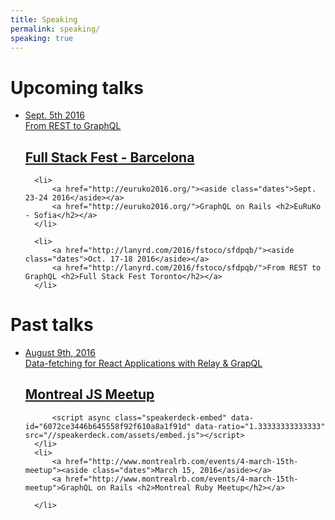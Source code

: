 ```yaml
---
title: Speaking
permalink: speaking/
speaking: true
---
```


<h1> Upcoming talks </h1>

<ul class="talk-list" id="post-list">
      <li>
          <a href="https://2016.fullstackfest.com/speakers/marc-andre-giroux/"><aside class="dates">Sept. 5th 2016</aside></a>
          <a href="https://2016.fullstackfest.com/speakers/marc-andre-giroux/">From REST to GraphQL <h2>Full Stack Fest - Barcelona</h2></a>
      </li>

      <li>
          <a href="http://euruko2016.org/"><aside class="dates">Sept. 23-24 2016</aside></a>
          <a href="http://euruko2016.org/">GraphQL on Rails <h2>EuRuKo - Sofia</h2></a>
      </li>

      <li>
          <a href="http://lanyrd.com/2016/fstoco/sfdpqb/"><aside class="dates">Oct. 17-18 2016</aside></a>
          <a href="http://lanyrd.com/2016/fstoco/sfdpqb/">From REST to GraphQL <h2>Full Stack Fest Toronto</h2></a>
      </li>
</ul>

<h1> Past talks </h1>

<ul class="talk-list" id="post-list">
      <li>
          <a href="http://js-montreal.org/"><aside class="dates">August 9th, 2016</aside></a>
          <a href="http://js-montreal.org/">Data-fetching for React Applications with Relay & GrapQL<h2>Montreal JS Meetup</h2></a>

          <script async class="speakerdeck-embed" data-id="6072ce3446b645558f92f610a8a1f91d" data-ratio="1.33333333333333" src="//speakerdeck.com/assets/embed.js"></script>
      </li>
      <li>
          <a href="http://www.montrealrb.com/events/4-march-15th-meetup"><aside class="dates">March 15, 2016</aside></a>
          <a href="http://www.montrealrb.com/events/4-march-15th-meetup">GraphQL on Rails <h2>Montreal Ruby Meetup</h2></a>

<script async class="speakerdeck-embed" data-id="51a1db06bda74bb5a6cb7bb89d138776" data-ratio="1.77777777777778" src="//speakerdeck.com/assets/embed.js"></script>
      </li>
</ul>
